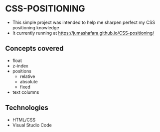# CSS-POSITIONING
* This simple project was intended to help me sharpen perfect my CSS positioning knowledge
* It currently running at https://jumashafara.github.io/CSS-positioning/

## Concepts covered
* float
* z-index
* positions
    * relative
    * absolute
    * fixed
* text columns

## Technologies
* HTML/CSS
* Visual Studio Code
